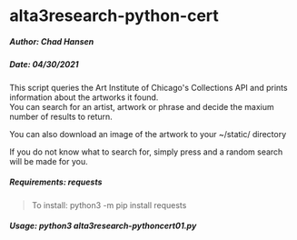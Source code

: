 # alta3research-python-cert

##### Author: Chad Hansen
##### Date:   04/30/2021
This script queries the Art Institute of Chicago's Collections API and prints information about the artworks it found.  
You can search for an artist, artwork or phrase and decide the maxium number of results to return.  

You can also download an image of the artwork to your ~/static/ directory

If you do not know what to search for, simply press <enter> and a random search will be made for you.

##### Requirements:  requests  
> To install: python3 -m pip install requests  
##### Usage: python3 alta3research-pythoncert01.py
